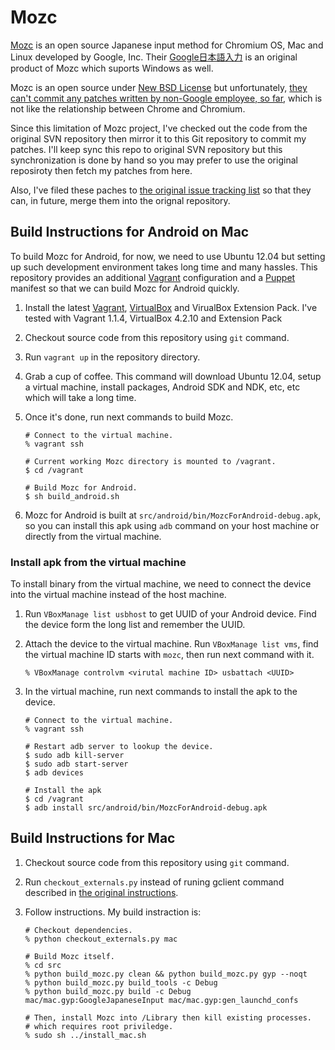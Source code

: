 Mozc
====

[Mozc](http://code.google.com/p/mozc/) is an open source Japanese input method for Chromium OS, Mac and Linux developed by Google, Inc.
Their [Google日本語入力](http://www.google.co.jp/ime/) is an original product of Mozc which suports Windows as well.

Mozc is an open source under [New BSD License](http://www.opensource.org/licenses/bsd-license.php) but unfortunately, [they can't commit any patches written by non-Google employee, so far](https://twitter.com/taku910/status/95089697172357120), which is not like the relationship between Chrome and Chromium.

Since this limitation of Mozc project, I've checked out the code from the original SVN repository then mirror it to this Git repository to commit my patches.
I'll keep sync this repo to original SVN repository but this synchronization is done by hand so you may prefer to use the original reposiroty then fetch my patches from here.

Also, I've filed these paches to [the original issue tracking list](http://code.google.com/p/mozc/issues/list) so that they can, in future, merge them into the orignal repository.

Build Instructions for Android on Mac
-------------------------------------

To build Mozc for Android, for now, we need to use Ubuntu 12.04 but setting up such development environment takes long time and many hassles.
This repository provides an additional [Vagrant](http://www.vagrantup.com/) configuration and a [Puppet](https://puppetlabs.com/) manifest so that we can build Mozc for Android quickly.

 1. Install the latest [Vagrant](http://www.vagrantup.com/), [VirtualBox](https://www.virtualbox.org/wiki/Downloads) and VirualBox Extension Pack. I've tested with Vagrant 1.1.4, VirtualBox 4.2.10 and Extension Pack
 1. Checkout source code from this repository using `git` command.
 1. Run `vagrant up` in the repository directory.
 1. Grab a cup of coffee. This command will download Ubuntu 12.04, setup a virtual machine, install packages, Android SDK and NDK, etc, etc which will take a long time.
 1. Once it's done, run next commands to build Mozc.

        # Connect to the virtual machine.
        % vagrant ssh
        
        # Current working Mozc directory is mounted to /vagrant.
        $ cd /vagrant
        
        # Build Mozc for Android.
        $ sh build_android.sh

 1. Mozc for Android is built at `src/android/bin/MozcForAndroid-debug.apk`, so you can install this apk using `adb` command on your host machine or directly from the virtual machine.

### Install apk from the virtual machine

To install binary from the virtual machine, we need to connect the device into the virtual machine instead of the host machine.

 1. Run `VBoxManage list usbhost` to get UUID of your Android device. Find the device form the long list and remember the UUID.

 1. Attach the device to the virtual machine. Run `VBoxManage list vms`, find the virtual machine ID starts with `mozc`, then run next command with it.

        % VBoxManage controlvm <virutal machine ID> usbattach <UUID>

 1. In the virtual machine, run next commands to install the apk to the device.

        # Connect to the virtual machine.
        % vagrant ssh
        
        # Restart adb server to lookup the device.
        $ sudo adb kill-server
        $ sudo adb start-server
        $ adb devices
        
        # Install the apk
        $ cd /vagrant
        $ adb install src/android/bin/MozcForAndroid-debug.apk

Build Instructions for Mac
--------------------------

 1. Checkout source code from this repository using `git` command.
 1. Run `checkout_externals.py` instead of runing gclient command described in [the original instructions](http://code.google.com/p/mozc/wiki/MacBuildInstructions).
 1. Follow instructions. My build instraction is:

        # Checkout dependencies.
        % python checkout_externals.py mac
         
        # Build Mozc itself.
        % cd src
        % python build_mozc.py clean && python build_mozc.py gyp --noqt
        % python build_mozc.py build_tools -c Debug
        % python build_mozc.py build -c Debug mac/mac.gyp:GoogleJapaneseInput mac/mac.gyp:gen_launchd_confs
         
        # Then, install Mozc into /Library then kill existing processes.
        # which requires root priviledge.
        % sudo sh ../install_mac.sh
